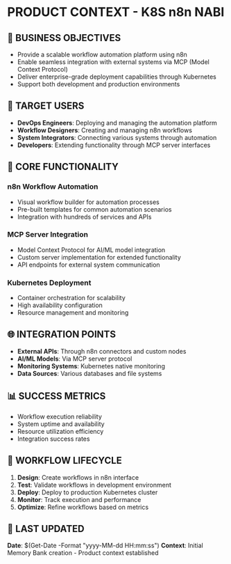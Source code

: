 # PRODUCT CONTEXT - K8S n8n NABI

## 🎯 BUSINESS OBJECTIVES

- Provide a scalable workflow automation platform using n8n
- Enable seamless integration with external systems via MCP (Model Context Protocol)
- Deliver enterprise-grade deployment capabilities through Kubernetes
- Support both development and production environments

## 👥 TARGET USERS

- **DevOps Engineers**: Deploying and managing the automation platform
- **Workflow Designers**: Creating and managing n8n workflows
- **System Integrators**: Connecting various systems through automation
- **Developers**: Extending functionality through MCP server interfaces

## 🔧 CORE FUNCTIONALITY

### n8n Workflow Automation

- Visual workflow builder for automation processes
- Pre-built templates for common automation scenarios
- Integration with hundreds of services and APIs

### MCP Server Integration

- Model Context Protocol for AI/ML model integration
- Custom server implementation for extended functionality
- API endpoints for external system communication

### Kubernetes Deployment

- Container orchestration for scalability
- High availability configuration
- Resource management and monitoring

## 🌐 INTEGRATION POINTS

- **External APIs**: Through n8n connectors and custom nodes
- **AI/ML Models**: Via MCP server protocol
- **Monitoring Systems**: Kubernetes native monitoring
- **Data Sources**: Various databases and file systems

## 📊 SUCCESS METRICS

- Workflow execution reliability
- System uptime and availability
- Resource utilization efficiency
- Integration success rates

## 🔄 WORKFLOW LIFECYCLE

1. **Design**: Create workflows in n8n interface
2. **Test**: Validate workflows in development environment
3. **Deploy**: Deploy to production Kubernetes cluster
4. **Monitor**: Track execution and performance
5. **Optimize**: Refine workflows based on metrics

## 📅 LAST UPDATED

**Date**: $(Get-Date -Format "yyyy-MM-dd HH:mm:ss")
**Context**: Initial Memory Bank creation - Product context established
